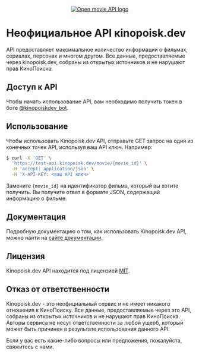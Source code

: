 <p align="center">
  <a href="https://kinopoisk.dev/" target="blank"><img src="https://openmovieapi.dev/full-size-cover.png" alt="Open movie API logo" /></a>
</p>

[circleci-image]: https://img.shields.io/circleci/build/github/nestjs/nest/master?token=abc123def456
[circleci-url]: https://circleci.com/gh/nestjs/nest
# Неофициальное API кinopoisk.dev

API предоставляет максимальное количество информации о фильмах, сериалах, персонах и многом другом. Все данные, предоставляемые через kinopoisk.dev, собраны из открытых источников и не нарушают прав КиноПоиска.

## Доступ к API

Чтобы начать использование API, вам необходимо получить токен в боте <a href="https://t.me/kinopoiskdev_bot">@kinopoiskdev_bot</a>.

## Использование

Чтобы использовать Kinopoisk.dev API, отправьте GET запрос на один из конечных точек API, используя ваш API ключ. Например:
```bash
$ curl -X 'GET' \
  'https://test-api.kinopoisk.dev/movie/{movie_id}' \
  -H 'accept: application/json' \
  -H 'X-API-KEY: <ваш API ключ>'
```
Замените `{movie_id}` на идентификатор фильма, который вы хотите получить. Вы получите ответ в формате JSON, содержащий информацию о фильме.
## Документация

Подробную документацию о том, как использовать Kinopoisk.dev API, можно найти на [сайте документации](https://test-api.kinopoisk.dev/documentation).

## Лицензия

Kinopoisk.dev API находится под лицензией [MIT](LICENSE).

## Отказ от ответственности

Kinopoisk.dev - это неофициальный сервис и не имеет никакого отношения к КиноПоиску. Все данные, предоставляемые через это API, собраны из открытых источников и не нарушают прав КиноПоиска. Авторы сервиса не несут ответственности за любой ущерб, который может быть причинен в результате использования данного API.

Если у вас есть какие-либо вопросы или предложения, пожалуйста, свяжитесь с нами.